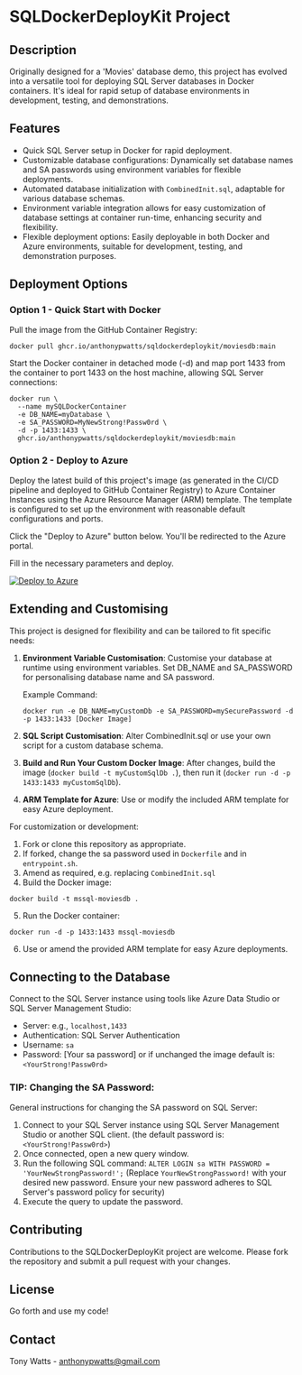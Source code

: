 # SQLDockerDeployKit Project

## Description
Originally designed for a 'Movies' database demo, this project has evolved into a versatile tool for deploying SQL Server databases in Docker containers. It's ideal for rapid setup of database environments in development, testing, and demonstrations.

## Features
- Quick SQL Server setup in Docker for rapid deployment.
- Customizable database configurations: Dynamically set database names and SA passwords using environment variables for flexible deployments.
- Automated database initialization with `CombinedInit.sql`, adaptable for various database schemas.
- Environment variable integration allows for easy customization of database settings at container run-time, enhancing security and flexibility.
- Flexible deployment options: Easily deployable in both Docker and Azure environments, suitable for development, testing, and demonstration purposes.

## Deployment Options
### Option 1 - Quick Start with Docker
Pull the image from the GitHub Container Registry:
```shell 
docker pull ghcr.io/anthonypwatts/sqldockerdeploykit/moviesdb:main
```

Start the Docker container in detached mode (-d) and map port 1433 from the container to port 1433 on the host machine, allowing SQL Server connections:
```shell
docker run \
  --name mySQLDockerContainer 
  -e DB_NAME=myDatabase \
  -e SA_PASSWORD=MyNewStrong!Passw0rd \
  -d -p 1433:1433 \
  ghcr.io/anthonypwatts/sqldockerdeploykit/moviesdb:main
```


### Option 2 - Deploy to Azure
Deploy the latest build of this project's image (as generated in the CI/CD pipeline and deployed to GitHub Container Registry) to Azure Container Instances using the Azure Resource Manager (ARM) template. The template is configured to set up the environment with reasonable default configurations and ports.

Click the "Deploy to Azure" button below. You'll be redirected to the Azure portal.

Fill in the necessary parameters and deploy.

[![Deploy to Azure](https://aka.ms/deploytoazurebutton)](https://portal.azure.com/#create/Microsoft.Template/uri/https%3A%2F%2Fraw.githubusercontent.com%2FAnthonyPWatts%2FSQLDockerDeployKit%2Fmain%2Fazure-resource-manager-template.json)

## Extending and Customising
This project is designed for flexibility and can be tailored to fit specific needs:


1. **Environment Variable Customisation**: Customise your database at runtime using environment variables. Set DB_NAME and SA_PASSWORD for personalising database name and SA password.

    Example Command:
    ```shell
    docker run -e DB_NAME=myCustomDb -e SA_PASSWORD=mySecurePassword -d -p 1433:1433 [Docker Image]
    ```

2. **SQL Script Customisation**: Alter CombinedInit.sql or use your own script for a custom database schema.

3. **Build and Run Your Custom Docker Image**: After changes, build the image (`docker build -t myCustomSqlDb .`), then run it (`docker run -d -p 1433:1433 myCustomSqlDb`).

4. **ARM Template for Azure**: Use or modify the included ARM template for easy Azure deployment.



For customization or development:
1. Fork or clone this repository as appropriate.
2. If forked, change the sa password used in `Dockerfile` and in `entrypoint.sh`.
3. Amend as required, e.g. replacing `CombinedInit.sql`
4. Build the Docker image: 
```shell
docker build -t mssql-moviesdb .
```
5. Run the Docker container: 
```shell
docker run -d -p 1433:1433 mssql-moviesdb
```
6. Use or amend the provided ARM template for easy Azure deployments.

## Connecting to the Database
Connect to the SQL Server instance using tools like Azure Data Studio or SQL Server Management Studio:
- Server: e.g., `localhost,1433`
- Authentication: SQL Server Authentication
- Username: `sa`
- Password: [Your sa password] or if unchanged the image default is: `<YourStrong!Passw0rd>`


### TIP: Changing the SA Password:
General instructions for changing the SA password on SQL Server:
1. Connect to your SQL Server instance using SQL Server Management Studio or another SQL client. (the default password is: `<YourStrong!Passw0rd>`)
2. Once connected, open a new query window.
3. Run the following SQL command:
    `ALTER LOGIN sa WITH PASSWORD = 'YourNewStrongPassword!';`
    (Replace `YourNewStrongPassword!` with your desired new password. Ensure your new password adheres to SQL Server's password policy for security)
4. Execute the query to update the password.


## Contributing
Contributions to the SQLDockerDeployKit project are welcome. Please fork the repository and submit a pull request with your changes.

## License
Go forth and use my code!

## Contact
Tony Watts - anthonypwatts@gmail.com
